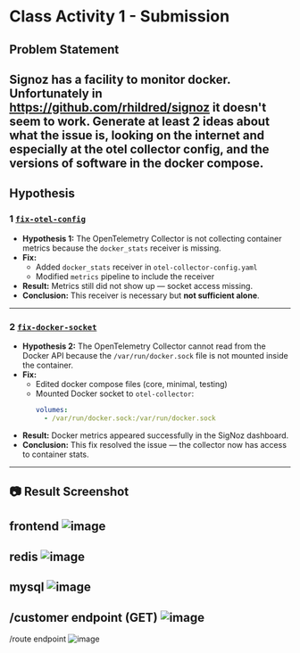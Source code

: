 # Class Activity 1 - Submission

## Problem Statement

Signoz has a facility to monitor docker. Unfortunately in https://github.com/rhildred/signoz it doesn't seem to work. Generate at least 2 ideas about what the issue is, looking on the internet and especially at the otel collector config, and the versions of software in the docker compose.
---
## Hypothesis

### 1 [`fix-otel-config`](https://github.com/nmrepos/INFO8985Task1/commits/fix-otel-config/)

- **Hypothesis 1:** The OpenTelemetry Collector is not collecting container metrics because the `docker_stats` receiver is missing.
- **Fix:**
  - Added `docker_stats` receiver in `otel-collector-config.yaml`
  - Modified `metrics` pipeline to include the receiver
- **Result:** Metrics still did not show up — socket access missing.
- **Conclusion:** This receiver is necessary but **not sufficient alone**.

---

### 2 [`fix-docker-socket`](https://github.com/nmrepos/INFO8985Task1/commits/fix-docker-socket)

- **Hypothesis 2:** The OpenTelemetry Collector cannot read from the Docker API because the `/var/run/docker.sock` file is not mounted inside the container.
- **Fix:**
  - Edited docker compose files (core, minimal, testing)
  - Mounted Docker socket to `otel-collector`:
    ```yaml
    volumes:
      - /var/run/docker.sock:/var/run/docker.sock
    ```
- **Result:** Docker metrics appeared successfully in the SigNoz dashboard.
- **Conclusion:** This fix resolved the issue — the collector now has access to container stats.
---

## 📷 Result Screenshot

frontend
![image](https://github.com/user-attachments/assets/0012298c-12d5-407f-9567-79c7b70f5e30)
---
redis
![image](https://github.com/user-attachments/assets/543899d4-09e9-473a-9983-a0b1ef097d7b)
---
mysql
![image](https://github.com/user-attachments/assets/69a5aef2-5300-48fd-907a-e8b70f890211)
---
/customer endpoint (GET)
![image](https://github.com/user-attachments/assets/c4167d16-2676-4c1f-9561-2aceb09f45ce)
---
/route endpoint 
![image](https://github.com/user-attachments/assets/9426b6ba-3349-4d8c-aaae-20a328d5c08f)






